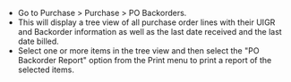 - Go to Purchase \> Purchase \> PO Backorders.
- This will display a tree view of all purchase order lines with their
  UIGR and Backorder information as well as the last date received and
  the last date billed.
- Select one or more items in the tree view and then select the "PO
  Backorder Report" option from the Print menu to print a report of the
  selected items.
